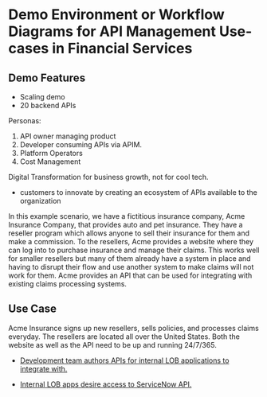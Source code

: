 # Demo Environment or Workflow Diagrams for API Management Use-cases in Financial Services

## Demo Features
- Scaling demo 
- 20 backend APIs


Personas:
1. API owner managing product
2. Developer consuming APIs via APIM.
3. Platform Operators
4. Cost Management


Digital Transformation for business growth, not for cool tech. 
- customers to innovate by creating an ecosystem of APIs available to the organization

In this example scenario, we have a fictitious insurance company, Acme Insurance Company, that provides auto and pet insurance. They have a reseller program which allows anyone to sell their insurance for them and make a commission. To the resellers, Acme provides a website where they can log into to purchase insurance and manage their claims. This works well for smaller resellers but many of them already have a system in place and having to disrupt their flow and use another system to make claims will not work for them. Acme provides an API that can be used for integrating with existing claims processing systems.

## Use Case
Acme Insurance signs up new resellers, sells policies, and  processes claims everyday. The resellers are located all over the United States. Both the website as well as the API need to be up and running 24/7/365. 


- [Development team authors APIs for internal LOB applications to integrate with.](https://github.com/aarsan/apim/tree/master/onprem-legacy-api)

- [Internal LOB apps desire access to ServiceNow API.](https://github.com/aarsan/apim/tree/master/expose-saas-api)
